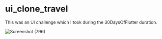 # ui_clone_travel

This was an UI challenge which I took during the 30DaysOfFlutter duration.

![Screenshot (796)](https://user-images.githubusercontent.com/81528176/173521205-b259836d-cc85-448b-9843-f5d29e42bf13.png)
